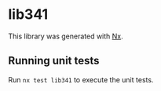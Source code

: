 # lib341

This library was generated with [Nx](https://nx.dev).

## Running unit tests

Run `nx test lib341` to execute the unit tests.

